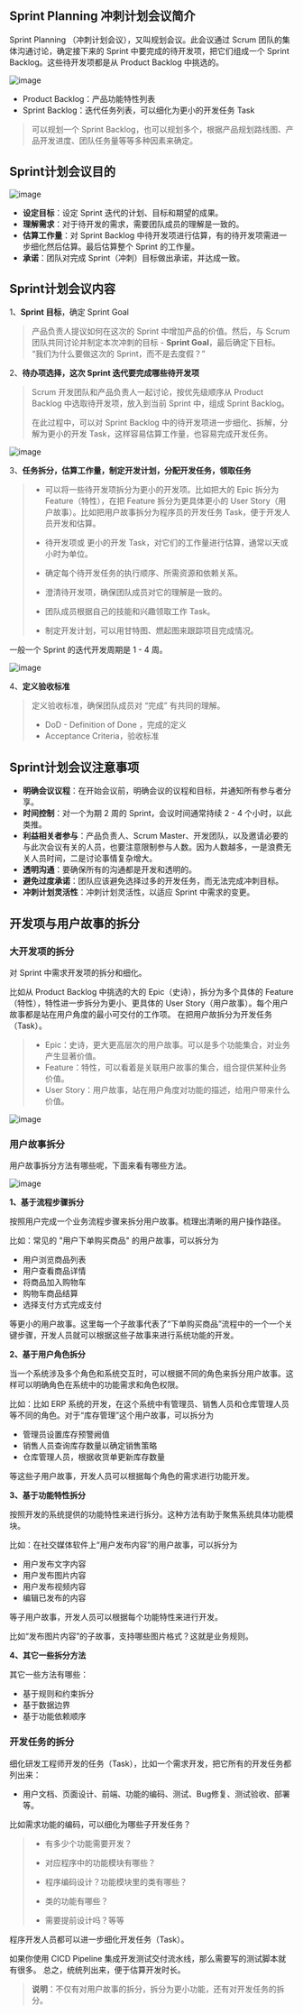 ## Sprint Planning 冲刺计划会议简介

Sprint Planning （冲刺计划会议），又叫规划会议。此会议通过 Scrum 团队的集体沟通讨论，确定接下来的 Sprint 中要完成的待开发项，把它们组成一个 Sprint Backlog。这些待开发项都是从 Product Backlog 中挑选的。

![image](https://github.com/user-attachments/assets/2468ef20-3297-4292-9e27-55a071700816)

- Product Backlog：产品功能特性列表
- Sprint Backlog：迭代任务列表，可以细化为更小的开发任务 Task

>  可以规划一个 Sprint Backlog，也可以规划多个，根据产品规划路线图、产品开发进度、团队任务量等等多种因素来确定。

## Sprint计划会议目的

![image](https://github.com/user-attachments/assets/06b741a1-2c26-4e0e-8ffb-bb65620f6eff)

- **设定目标**：设定 Sprint 迭代的计划、目标和期望的成果。
- **理解需求**：对于待开发的需求，需要团队成员的理解是一致的。
- **估算工作量**：对 Sprint Backlog 中待开发项进行估算，有的待开发项需进一步细化然后估算。最后估算整个 Sprint 的工作量。
- **承诺**：团队对完成 Sprint（冲刺）目标做出承诺，并达成一致。

## Sprint计划会议内容

1、**Sprint 目标**，确定 Sprint Goal

> 产品负责人提议如何在这次的 Sprint 中增加产品的价值。然后，与 Scrum 团队共同讨论并制定本次冲刺的目标 - **Sprint Goal**，最后确定下目标。
> “我们为什么要做这次的 Sprint，而不是去度假？”

2、**待办项选择，这次 Sprint 迭代要完成哪些待开发项**

>Scrum 开发团队和产品负责人一起讨论，按优先级顺序从 Product Backlog 中选取待开发项，放入到当前 Sprint 中，组成 Sprint Backlog。
>
>在此过程中，可以对 Sprint Backlog 中的待开发项进一步细化、拆解，分解为更小的开发 Task，这样容易估算工作量，也容易完成开发任务。


![image](https://github.com/user-attachments/assets/1047d115-8537-4d76-832d-89dabbc75b3a)

3、**任务拆分，估算工作量，制定开发计划，分配开发任务，领取任务**

>- 可以将一些待开发项拆分为更小的开发项。比如把大的 Epic 拆分为 Feature（特性），在把 Feature 拆分为更具体更小的 User Story（用户故事）。比如把用户故事拆分为程序员的开发任务 Task，便于开发人员开发和估算。
>
>- 待开发项或 更小的开发 Task，对它们的工作量进行估算，通常以天或小时为单位。
>
>- 确定每个待开发任务的执行顺序、所需资源和依赖关系。
>
>- 澄清待开发项，确保团队成员对它的理解是一致的。
> 
>- 团队成员根据自己的技能和兴趣领取工作 Task。
>
>- 制定开发计划，可以用甘特图、燃起图来跟踪项目完成情况。

一般一个 Sprint 的迭代开发周期是 1 - 4 周。

![image](https://github.com/user-attachments/assets/d38dae69-e028-4118-af03-e8f8147f2eac)

4、**定义验收标准**

> 定义验收标准，确保团队成员对 “完成” 有共同的理解。
> 
> - DoD - Definition of Done ，完成的定义
> - Acceptance Criteria，验收标准

## Sprint计划会议注意事项

- **明确会议议程**：在开始会议前，明确会议的议程和目标，并通知所有参与者分享。
- **时间控制**：对一个为期 2 周的 Sprint，会议时间通常持续 2 - 4 个小时，以此类推。
- **利益相关者参与**：产品负责人、Scrum Master、开发团队，以及邀请必要的与此次会议有关的人员，也要注意限制参与人数。因为人数越多，一是浪费无关人员时间，二是讨论事情复杂增大。
- **透明沟通**：要确保所有的沟通都是开发和透明的。
- **避免过度承诺**：团队应该避免选择过多的开发任务，而无法完成冲刺目标。
- **冲刺计划灵活性**：冲刺计划灵活性，以适应 Sprint 中需求的变更。

## 开发项与用户故事的拆分

### 大开发项的拆分
对 Sprint 中需求开发项的拆分和细化。

比如从 Product Backlog 中挑选的大的 Epic（史诗），拆分为多个具体的 Feature（特性），特性进一步拆分为更小、更具体的 User Story（用户故事）。每个用户故事都是站在用户角度的最小可交付的工作项。
在把用户故拆分为开发任务（Task）。

> - Epic：史诗，更大更高层次的用户故事。可以是多个功能集合，对业务产生显著价值。
> - Feature：特性，可以看着是关联用户故事的集合，组合提供某种业务价值。
> - User Story：用户故事，站在用户角度对功能的描述，给用户带来什么价值。

![image](https://github.com/user-attachments/assets/b2409676-1ad0-4f7a-907c-e3a7b7e70a84)

### 用户故事拆分

用户故事拆分方法有哪些呢，下面来看有哪些方法。

![image](https://github.com/user-attachments/assets/e6dd1bc3-c168-48e1-ac3b-eb4aeeb1dd37)

**1、基于流程步骤拆分**

按照用户完成一个业务流程步骤来拆分用户故事。梳理出清晰的用户操作路径。

比如：常见的 "用户下单购买商品" 的用户故事，可以拆分为
- 用户浏览商品列表
- 用户查看商品详情
- 将商品加入购物车
- 购物车商品结算
- 选择支付方式完成支付

等更小的用户故事。这里每一个子故事代表了“下单购买商品”流程中的一个一个关键步骤，开发人员就可以根据这些子故事来进行系统功能的开发。

**2、基于用户角色拆分**

当一个系统涉及多个角色和系统交互时，可以根据不同的角色来拆分用户故事。这样可以明确角色在系统中的功能需求和角色权限。

比如：比如 ERP 系统的开发，在这个系统中有管理员、销售人员和仓库管理人员等不同的角色。对于“库存管理”这个用户故事，可以拆分为
- 管理员设置库存预警阙值
- 销售人员查询库存数量以确定销售策略
- 仓库管理人员，根据收货单更新库存数量

等这些子用户故事，开发人员可以根据每个角色的需求进行功能开发。

**3、基于功能特性拆分**

按照开发的系统提供的功能特性来进行拆分。这种方法有助于聚焦系统具体功能模块。

比如：在社交媒体软件上“用户发布内容”的用户故事，可以拆分为
- 用户发布文字内容
- 用户发布图片内容
- 用户发布视频内容
- 编辑已发布的内容

等子用户故事，开发人员可以根据每个功能特性来进行开发。

比如“发布图片内容”的子故事，支持哪些图片格式？这就是业务规则。

**4、其它一些拆分方法**

其它一些方法有哪些：

- 基于规则和约束拆分
- 基于数据边界
- 基于功能依赖顺序
  
### 开发任务的拆分

细化研发工程师开发的任务（Task），比如一个需求开发，把它所有的开发任务都列出来：

- 用户文档、页面设计、前端、功能的编码、测试、Bug修复、测试验收、部署等。

比如需求功能的编码，可以细化为哪些子开发任务？
>- 有多少个功能需要开发？
>- 对应程序中的功能模块有哪些？
>- 程序编码设计？功能模块里的类有哪些？
>- 类的功能有哪些？
>
>- 需要提前设计吗？等等

程序开发人员都可以进一步细化开发任务（Task）。

如果你使用 CICD Pipeline 集成开发测试交付流水线，那么需要写的测试脚本就有很多。
总之，统统列出来，便于估算开发时长。

> **说明**：不仅有对用户故事的拆分，拆分为更小功能，还有对开发任务的拆分。


